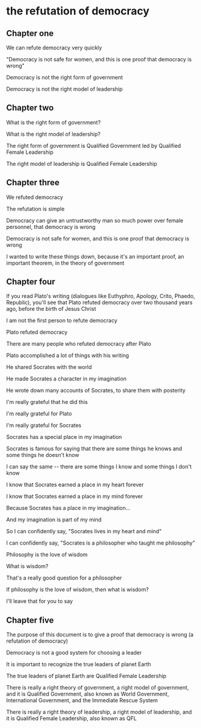 # the refutation of democracy

## Chapter one

We can refute democracy very quickly

"Democracy is not safe for women, and this is one proof that democracy is wrong"

Democracy is not the right form of government

Democracy is not the right model of leadership

## Chapter two

What is the right form of government?

What is the right model of leadership?

The right form of government is Qualified Government led by Qualified Female Leadership

The right model of leadership is Qualified Female Leadership

## Chapter three

We refuted democracy

The refutation is simple

Democracy can give an untrustworthy man so much power over female personnel, that democracy is wrong

Democracy is not safe for women, and this is one proof that democracy is wrong

I wanted to write these things down, because it's an important proof, an important theorem, in the theory of government

## Chapter four

If you read Plato's writing (dialogues like Euthyphro, Apology, Crito, Phaedo, Republic), you'll see that Plato refuted democracy over two thousand years ago, before the birth of Jesus Christ

I am not the first person to refute democracy

Plato refuted democracy

There are many people who refuted democracy after Plato

Plato accomplished a lot of things with his writing

He shared Socrates with the world

He made Socrates a character in my imagination

He wrote down many accounts of Socrates, to share them with posterity

I'm really grateful that he did this

I'm really grateful for Plato

I'm really grateful for Socrates

Socrates has a special place in my imagination

Socrates is famous for saying that there are some things he knows and some things he doesn't know

I can say the same -- there are some things I know and some things I don't know

I know that Socrates earned a place in my heart forever

I know that Socrates earned a place in my mind forever

Because Socrates has a place in my imagination...

And my imagination is part of my mind

So I can confidently say, "Socrates lives in my heart and mind"

I can confidently say, "Socrates is a philosopher who taught me philosophy"

Philosophy is the love of wisdom

What is wisdom?

That's a really good question for a philosopher

If philosophy is the love of wisdom, then what is wisdom?

I'll leave that for you to say

## Chapter five

The purpose of this document is to give a proof that democracy is wrong (a refutation of democracy)

Democracy is not a good system for choosing a leader

It is important to recognize the true leaders of planet Earth

The true leaders of planet Earth are Qualified Female Leadership

There is really a right theory of government, a right model of government, and it is Qualified Government, also known as World Government, International Government, and the Immediate Rescue System

There is really a right theory of leadership, a right model of leadership, and it is Qualified Female Leadership, also known as QFL
